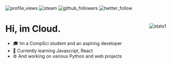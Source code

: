 <div class=root>
  <div class=badges align=left>
    <img alt=profile_views align=center src=https://komarev.com/ghpvc/?username=Cloud11665&style=flat-square&color=brightgreen>
    <img alt=steam align=center src=https://img.shields.io/static/v1?label=Steam&message=Cloud11665&logo=steam&style=flat-square&link=https://steamcommunity.com/id/Cloud2137>
    <img alt=github_followers align=center src=https://img.shields.io/github/followers/Cloud11665?style=social&label=Github&logo=github>
    <img alt=twitter_follow align=center src=https://img.shields.io/twitter/follow/Cloud11665?style=social&label=Twitter&logo=twitter&color=lightgray>
  </div>
    <div class=stats>
        <img alt=stats1 align=right style="object-fit: none; object-position: 0 -50px;" src=https://github-readme-stats.vercel.app/api?username=Cloud11665&count_private=true&theme=gradient&bg_color=45,E76344,904E95&title_color=FFFFFF&text_color=FFFFFF&icon_color=FFFFFF>
      <h1>Hi, im Cloud.</h1>
      <ul>
        <li>🎓 Im a CompSci student and an aspiring developer</li>
        <li>📖 Currently learning Javascript, React</li>
        <li>⚙️ And working on various Python and web projects</li>
      </ul>
    </div>
</div>
